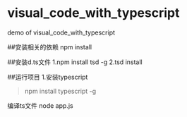 # visual_code_with_typescript
demo of visual_code_with_typescript

##安装相关的依赖
npm install

##安装d.ts文件
1.npm install tsd -g
2.tsd install

##运行项目
1.安装typescript
>npm install typescript -g

编译ts文件
node app.js

